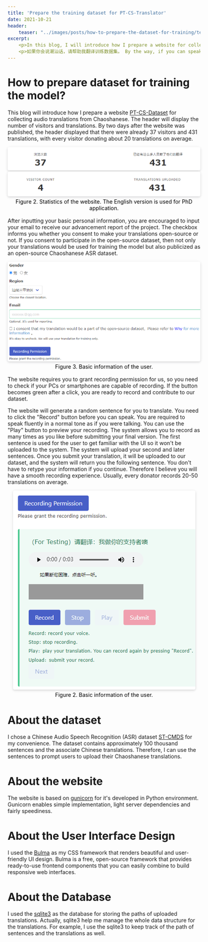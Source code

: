 ```yaml
---
title: 'Prepare the training dataset for PT-CS-Translator'
date: 2021-10-21
header: 
    teaser: "../images/posts/how-to-prepare-the-dataset-for-training/teaser.png"
excerpt:
    <p>In this blog, I will introduce how I prepare a website for collecting audio datasets from Chaoshanese. </p>
    <p>如果你会说潮汕话，请帮助我翻译训练数据集。 By the way, if you can speak ChaoshanHua, help us by providing your translation. </p>
---
```


How to prepare dataset for training the model? 
=====

This blog will introduce how I prepare a website [PT-CS-Dataset](https://demo.guanyueli.com/model/pt_cs_translator) for collecting audio translations from Chaoshanese. The header will display the number of visitors and translations. By two days after the website was published, the header displayed that there were already 37 visitors and 431 translations, with every visitor donating about 20 translations on average.  
<center>
    <img style="border-radius: 0.3125em;
    box-shadow: 0 2px 4px 0 rgba(34,36,38,.12),0 2px 10px 0 rgba(34,36,38,.08);" 
    src="../images/posts/how-to-prepare-the-dataset-for-training/statistics.png">
    <br>    
    <img style="border-radius: 0.3125em;
    box-shadow: 0 2px 4px 0 rgba(34,36,38,.12),0 2px 10px 0 rgba(34,36,38,.08);" 
    src="../images/posts/how-to-prepare-the-dataset-for-training/statistics_eng.png">
    <div style="color:orange;
    display: inline-block;
    color: black;
    padding: 2px;">
    Figure 2. Statistics of the website. The English version is used for PhD application. 
    </div>
</center>

After inputting your basic personal information, you are encouraged to input your email to receive our advancement report of the project. The checkbox informs you whether you consent to make your translations open-source or not. If you consent to participate in the open-source dataset, then not only your translations would be used for training the model but also publicized as an open-source Chaoshanese ASR dataset. 
<center>
    <img style="border-radius: 0.3125em;
    box-shadow: 0 2px 4px 0 rgba(34,36,38,.12),0 2px 10px 0 rgba(34,36,38,.08);" 
    src="../images/posts/how-to-prepare-the-dataset-for-training/information.png">
    <br>
    <div style="color:orange;
    display: inline-block;
    color: black;
    padding: 2px;">
    Figure 3. Basic information of the user. 
    </div>
</center>

The website requires you to grant recording permission for us, so you need to check if your PCs or smartphones are capable of recording. If the button becomes green after a click, you are ready to record and contribute to our dataset. 

The website will generate a random sentence for you to translate. You need to click the "Record" button before you can speak. You are required to speak fluently in a normal tone as if you were talking. You can use the "Play" button to preview your recording. The system allows you to record as many times as you like before submitting your final version. The first sentence is used for the user to get familiar with the UI so it won't be uploaded to the system. The system will upload your second and later sentences. Once you submit your translation, it will be uploaded to our dataset, and the system will return you the following sentence. You don't have to retype your information if you continue. Therefore I believe you will have a smooth recording experience. Usually, every donator records 20-50 translations on average. 

<center>
    <img style="border-radius: 0.3125em;
    box-shadow: 0 2px 4px 0 rgba(34,36,38,.12),0 2px 10px 0 rgba(34,36,38,.08);" 
    src="../images/posts/how-to-prepare-the-dataset-for-training/record.png">
    <br>
    <div style="color:orange;
    display: inline-block;
    color: black;
    padding: 2px;">
    Figure 2. Basic information of the user. 
    </div>
</center>

About the dataset
========
I chose a Chinese Audio Speech Recognition (ASR) dataset [ST-CMDS](https://link.ailemon.net/?target=http://www.openslr.org/resources/38/ST-CMDS-20170001_1-OS.tar.gz) for my convenience. The dataset contains approximately 100 thousand sentences and the associate Chinese translations. Therefore, I can use the sentences to prompt users to upload their Chaoshanese translations. 

About the website
========
The website is based on [gunicorn](https://gunicorn.org/) for it's developed in Python environment. Gunicorn enables simple implementation, light server dependencies and fairly speediness. 


About the User Interface Design
=======
I used the [Bulma](https://bulma.io/) as my CSS framework that renders beautiful and user-friendly UI design. Bulma is a free, open-source framework that provides ready-to-use frontend components that you can easily combine to build responsive web interfaces. 

About the Database
=======
I used the [sqlite3]() as the database for storing the paths of uploaded translations. Actually, sqlite3 help me manage the whole data structure for the translations. For example, I use the sqlite3 to keep track of the path of sentences and the translations as well. 









